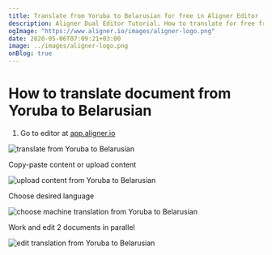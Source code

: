 ```yaml
---
title: Translate from Yoruba to Belarusian for free in Aligner Editor
description: Aligner Dual Editor Tutorial. How to translate for free from Yoruba to Belarusian. Aligner is multilingual document management platform. 
ogImage: "https://www.aligner.io/images/aligner-logo.png"
date: 2020-05-06T07:09:21+03:00
image: ../images/aligner-logo.png
onBlog: true
---
```


# How to translate document from Yoruba to Belarusian

1. Go to editor at [app.aligner.io](https://app.aligner.io "Aligner App web page")

![translate from Yoruba to Belarusian](../aligner-blank-editor.png "translate from Yoruba to Belarusian")

Copy-paste content or upload content

![upload content from Yoruba to Belarusian](../aligner-uploaded-document.png "upload content from Yoruba to Belarusian")

Choose desired language

![choose machine translation from Yoruba to Belarusian](../aligner-language-dropdown.png "choose machine translation from Yoruba to Belarusian")

Work and edit 2 documents in parallel

![edit translation from Yoruba to Belarusian](../aligner-double-sitded-editor.png "edit translation from Yoruba to Belarusian")

